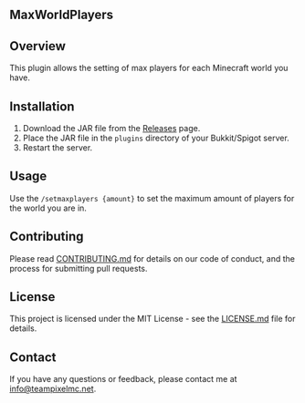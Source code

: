 ## MaxWorldPlayers

## Overview

This plugin allows the setting of max players for each Minecraft world you have.

## Installation

1. Download the JAR file from the [Releases](https://github.com/TeamPixelMC/MaxWorldPlayers/releases/) page.
2. Place the JAR file in the `plugins` directory of your Bukkit/Spigot server.
3. Restart the server.

## Usage

Use the `/setmaxplayers {amount}` to set the maximum amount of players for the world you are in.

## Contributing

Please read [CONTRIBUTING.md](link-to-contributing-guidelines) for details on our code of conduct, and the process for submitting pull requests.

## License

This project is licensed under the MIT License - see the [LICENSE.md](LICENSE.md) file for details.

## Contact

If you have any questions or feedback, please contact me at info@teampixelmc.net.
